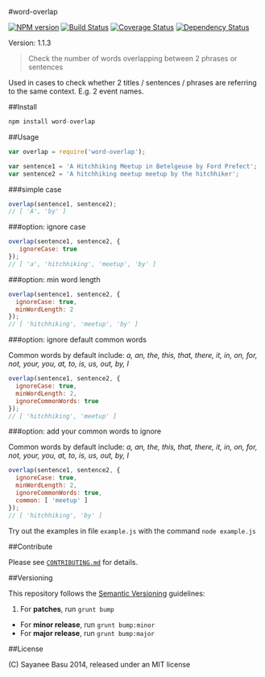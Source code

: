 #word-overlap

[![NPM version](https://badge.fury.io/js/word-overlap.svg)](http://badge.fury.io/js/word-overlap) [![Build Status](https://travis-ci.org/sayanee/word-overlap.svg?branch=master)](https://travis-ci.org/sayanee/word-overlap) [![Coverage Status](https://img.shields.io/coveralls/sayanee/word-overlap.svg)](https://coveralls.io/r/sayanee/word-overlap) [![Dependency Status](https://gemnasium.com/sayanee/word-overlap.svg)](https://gemnasium.com/sayanee/word-overlap)

Version: 1.1.3

> Check the number of words overlapping between 2 phrases or sentences

Used in cases to check whether 2 titles / sentences / phrases are referring to the same context. E.g. 2 event names.


##Install

```js
npm install word-overlap
```

##Usage

```js
var overlap = require('word-overlap');

var sentence1 = 'A Hitchhiking Meetup in Betelgeuse by Ford Prefect';
var sentence2 = 'A hitchhiking meetup meetup by the hitchhiker';
```

###simple case

```js
overlap(sentence1, sentence2);
// [ 'A', 'by' ]
```

###option: ignore case

```js
overlap(sentence1, sentence2, {
   ignoreCase: true
});
// [ 'a', 'hitchhiking', 'meetup', 'by' ]
```

###option: min word length

```js
overlap(sentence1, sentence2, {
  ignoreCase: true,
  minWordLength: 2
});
// [ 'hitchhiking', 'meetup', 'by' ]
```

###option: ignore default common words

Common words by default include: *a, an, the, this, that, there, it, in, on, for, not, your, you, at,
to, is, us, out, by, I*
  
```js 
overlap(sentence1, sentence2, {
  ignoreCase: true,
  minWordLength: 2,
  ignoreCommonWords: true
});
// [ 'hitchhiking', 'meetup' ]
```

###option: add your common words to ignore

Common words by default include: *a, an, the, this, that, there, it, in, on, for, not, your, you, at,
to, is, us, out, by, I*
  
```js 
overlap(sentence1, sentence2, {
  ignoreCase: true,
  minWordLength: 2,
  ignoreCommonWords: true,
  common: [ 'meetup' ]
});
// [ 'hitchhiking', 'by' ]
```

Try out the examples in file `example.js` with the command `node example.js`

##Contribute

Please see [`CONTRIBUTING.md`](CONTRIBUTING.md) for details.

##Versioning

This repository follows the [Semantic Versioning](http://semver.org/) guidelines:

1. For **patches**, run `grunt bump`
- For **minor release**, run `grunt bump:minor`
- For **major release**, run `grunt bump:major`

##License

(C) Sayanee Basu 2014, released under an MIT license
